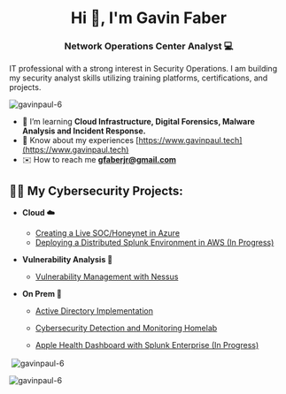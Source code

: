 <h1 align="center">Hi 👋, I'm Gavin Faber</h1>
<h3 align="center">Network Operations Center Analyst 💻</h3>

<p>IT professional with a strong interest in Security Operations. I am building my security analyst skills utilizing training platforms, certifications, and projects.</p>

<p align="left"> <img src="https://komarev.com/ghpvc/?username=gavinpaul-6&label=Profile%20views&color=0e75b6&style=flat" alt="gavinpaul-6" /> </p>

- 🧠 I’m learning **Cloud Infrastructure, Digital Forensics, Malware Analysis and Incident Response.**
- 📝 Know about my experiences [https://www.gavinpaul.tech](https://www.gavinpaul.tech)
- ✉️ How to reach me **gfaberjr@gmail.com**

<h2>👨‍💻 My Cybersecurity Projects:</h2>

- <b>Cloud ☁️</b>
  - [Creating a Live SOC/Honeynet in Azure](https://github.com/gavinpaul-6/azure-sentinel-honeynet-soc)
  - [Deploying a Distributed Splunk Environment in AWS (In Progress)](https://github.com/gavinpaul-6/aws-splunk-deployment)

- <b>Vulnerability Analysis 🔎</b>
  - [Vulnerability Management with Nessus](https://github.com/gavinpaul-6/Vulnerability-Management-using-Nessus)

- <b>On Prem 🏢</b>
  - [Active Directory Implementation](https://github.com/gavinpaul-6/Active-Directory-Lab)
  - [Cybersecurity Detection and Monitoring Homelab](https://github.com/gavinpaul-6/SOC-Lab)

  - [Apple Health Dashboard with Splunk Enterprise (In Progress)](https://github.com/gavinpaul-6/gavinpaul-6/apple-health-dashboard) 


[twitter]: https://twitter.com/gavinpaul_6
[youtube]: https://www.youtube.com/c/gavinpaultech
[instagram]: https://www.instagram.com/gavinpaul_6/
[linkedin]: https://linkedin.com/in/gavin-faber




<p>&nbsp;<img align="center" src="https://github-readme-stats.vercel.app/api?username=gavinpaul-6&show_icons=true&locale=en" alt="gavinpaul-6" /></p>

<p><img align="center" src="https://github-readme-streak-stats.herokuapp.com/?user=gavinpaul-6&" alt="gavinpaul-6" /></p>

